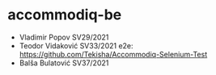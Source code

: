 # accommodiq-be

- Vladimir Popov SV29/2021
- Teodor Vidaković SV33/2021 e2e: https://github.com/Tekisha/Accommodiq-Selenium-Test
- Balša Bulatović SV37/2021